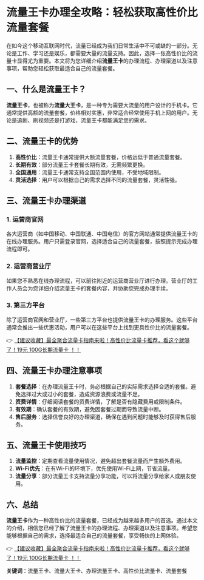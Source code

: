 # 流量王卡办理全攻略：轻松获取高性价比流量套餐

在如今这个移动互联网时代，流量已经成为我们日常生活中不可或缺的一部分。无论是工作、学习还是娱乐，都需要大量的流量支持。因此，选择一张高性价比的流量卡显得尤为重要。本文将为您详细介绍**流量王卡**的办理流程、办理渠道以及注意事项，帮助您轻松获取最适合自己的流量套餐。

## 一、什么是流量王卡？

**流量王卡**，也被称为**流量大王卡**，是一种专为需要大流量的用户设计的手机卡。它通常提供高额的流量套餐，价格相对实惠，非常适合经常使用手机上网的用户。无论是追剧、刷视频还是打游戏，流量王卡都能满足您的需求。

## 二、流量王卡的优势

1. **高性价比**：流量王卡通常提供大额流量套餐，价格远低于普通流量套餐。
2. **长期有效**：部分流量王卡套餐长期有效，无需频繁更换。
3. **全国通用**：流量王卡通常支持全国范围内使用，不受地域限制。
4. **灵活选择**：用户可以根据自己的需求选择不同的流量套餐，灵活性强。

## 三、流量王卡办理渠道

### 1. 运营商官网
各大运营商（如中国移动、中国联通、中国电信）的官方网站通常提供流量王卡的在线办理服务。用户只需登录官网，选择适合自己的流量套餐，按照提示完成办理流程即可。

### 2. 运营商营业厅
如果您不熟悉在线办理流程，可以前往附近的运营商营业厅进行办理。营业厅的工作人员会为您详细介绍流量王卡的套餐内容，并协助您完成办理手续。

### 3. 第三方平台
除了运营商官网和营业厅，一些第三方平台也提供流量王卡的办理服务。这些平台通常会推出一些优惠活动，用户可以在这些平台上找到更具性价比的流量套餐。

👉 [【建议收藏】最全聚合流量卡指南来啦！高性价比流量卡推荐，看这个就够了！19元 100G长期流量卡 ！！](https://bit.ly/Liuliangka)

## 四、流量王卡办理注意事项

1. **套餐选择**：在办理流量王卡时，务必根据自己的实际需求选择合适的套餐。避免选择过大或过小的套餐，造成资源浪费或流量不足。
2. **资费详情**：仔细阅读套餐的资费详情，了解是否有隐藏费用或限制条件。
3. **有效期**：确认套餐的有效期，避免因套餐过期而导致流量中断。
4. **售后服务**：选择信誉良好的办理渠道，确保在遇到问题时能够及时获得售后服务。

## 五、流量王卡使用技巧

1. **流量监控**：定期查看流量使用情况，避免超出套餐流量而产生额外费用。
2. **Wi-Fi优先**：在有Wi-Fi的环境下，优先使用Wi-Fi上网，节省流量。
3. **流量分享**：部分流量王卡支持流量分享功能，可以将流量分享给家人或朋友使用。

## 六、总结

**流量王卡**作为一种高性价比的流量套餐，已经成为越来越多用户的首选。通过本文的介绍，相信您已经了解了流量王卡的办理流程、办理渠道以及注意事项。希望您能够根据自己的需求，选择最适合自己的流量套餐，享受畅快的上网体验。

👉 [【建议收藏】最全聚合流量卡指南来啦！高性价比流量卡推荐，看这个就够了！19元 100G长期流量卡 ！！](https://bit.ly/Liuliangka)

**关键词**：流量王卡、流量大王卡、办理流量王卡、高性价比流量卡、流量套餐